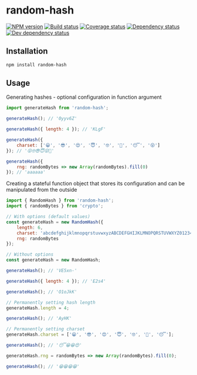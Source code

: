 # random-hash
[![NPM version][npm-image]][npm-url]
[![Build status][travis-image]][travis-url]
[![Coverage status][coveralls-image]][coveralls-url]
[![Dependency status][david-dm-image]][david-dm-url]
[![Dev dependency status][david-dm-dev-image]][david-dm-dev-url]

## Installation
```bash
npm install random-hash
```

## Usage
Generating hashes - optional configuration in function argument
```js
import generateHash from 'random-hash';

generateHash(); // '0yyv6Z'

generateHash({ length: 4 }); // 'KLgF'

generateHash({
    charset: ['😁', '😎', '😍', '😇', '🤓', '🤔', '😴', '😝']
}); // '😝🤓😎😇😝🤔'

generateHash({
    rng: randomBytes => new Array(randomBytes).fill(0)
}); // 'aaaaaa'
```

Creating a stateful function object that stores its configuration and can be manipulated from the outside
```js
import { RandomHash } from 'random-hash';
import { randomBytes } from 'crypto';

// With options (default values)
const generateHash = new RandomHash({
    length: 6,
    charset: 'abcdefghijklmnopqrstuvwxyzABCDEFGHIJKLMNOPQRSTUVWXYZ0123456789-_',
    rng: randomBytes
});

// Without options
const generateHash = new RandomHash;

generateHash(); // 'VE5xn-'

generateHash({ length: 4 }); // 'E2s4'

generateHash(); // 'O1oJkK'

// Permanently setting hash length
generateHash.length = 4;

generateHash(); // 'AyHK'

// Permanently setting charset
generateHash.charset = ['😁', '😎', '😍', '😇', '🤓', '🤔', '😴'];

generateHash(); // '😴😁😁😍'

generateHash.rng = randomBytes => new Array(randomBytes).fill(0);

generateHash(); // '😁😁😁😁'
```

[npm-url]: https://npmjs.org/package/random-hash
[npm-image]: https://badge.fury.io/js/random-hash.svg
[travis-url]: https://travis-ci.org/PabloSichert/random-hash
[travis-image]: http://img.shields.io/travis/PabloSichert/random-hash.svg
[coveralls-url]:https://coveralls.io/r/PabloSichert/random-hash
[coveralls-image]:https://coveralls.io/repos/PabloSichert/random-hash/badge.svg
[david-dm-url]:https://david-dm.org/PabloSichert/random-hash
[david-dm-image]:https://david-dm.org/PabloSichert/random-hash.svg
[david-dm-dev-url]:https://david-dm.org/PabloSichert/random-hash#info=devDependencies
[david-dm-dev-image]:https://david-dm.org/PabloSichert/random-hash/dev-status.svg
